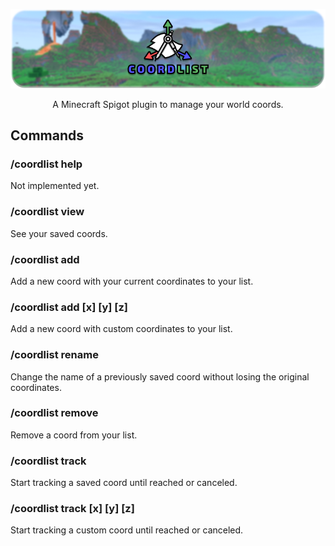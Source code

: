 <p align="center"><img src="https://github.com/Sara01-s/CoordList/blob/main/CoordListLogo.png"/></p>
<p align="center">A Minecraft Spigot plugin to manage your world coords.</p>

## Commands
### /coordlist help
Not implemented yet.
### /coordlist view
See your saved coords.
### /coordlist add <coord name>
Add a new coord with your current coordinates to your list.
### /coordlist add <coord name> [x] [y] [z]
Add a new coord with custom coordinates to your list.
### /coordlist rename <coord name> <new name>
Change the name of a previously saved coord without losing the original coordinates.
### /coordlist remove <coord name>
Remove a coord from your list.
### /coordlist track <coord name>
Start tracking a saved coord until reached or canceled.
### /coordlist track [x] [y] [z]
Start tracking a custom coord until reached or canceled.
